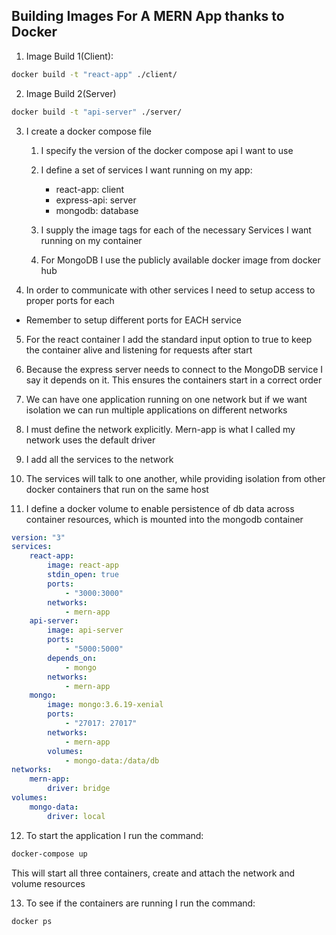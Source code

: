 ## Building Images For A MERN App thanks to Docker
1. Image Build 1(Client):
```bash
docker build -t "react-app" ./client/
```
2. Image Build 2(Server)
```bash
docker build -t "api-server" ./server/
```

3. I create a docker compose file

    1. I specify the version of the docker compose api I want to use
    
    2. I define a set of services I want running on my app:
        - react-app: client
        - express-api: server
        - mongodb: database
    
    3. I supply the image tags for each of the necessary Services I want running on my container

    
    4. For MongoDB I use the publicly available docker image from docker hub

4. In order to communicate with other services I need to setup access to proper ports for each
- Remember to setup different ports for EACH service

5. For the react container I add the standard input option to true to keep the container alive and listening for requests after start

6. Because the express server needs to connect to the MongoDB service I say it depends on it. This ensures
the containers start in a correct order

7. We can have one application running on one network but if we want isolation we can run multiple applications on different networks

8. I must define the network explicitly. Mern-app is what I called my network uses the default driver

9. I add all the services to the network

10. The services will talk to one another, while providing isolation from other docker containers that run on the same host

11. I define a docker volume to enable persistence of db data across container resources, which is mounted into the mongodb container

```yml
version: "3"
services:
    react-app:
        image: react-app
        stdin_open: true
        ports:
            - "3000:3000"
        networks:
            - mern-app
    api-server:
        image: api-server
        ports:
            - "5000:5000"
        depends_on:
            - mongo
        networks:
            - mern-app
    mongo:
        image: mongo:3.6.19-xenial
        ports:
            - "27017: 27017"
        networks:
            - mern-app
        volumes:
            - mongo-data:/data/db      
networks:
    mern-app:
        driver: bridge
volumes:
    mongo-data:
        driver: local
```

12. To start the application I run the command: 
```bash
docker-compose up
```
This will start all three containers, create and attach the network and volume resources

13. To see if the containers are running I run the command:
```bash
docker ps
```